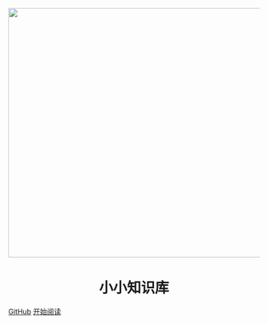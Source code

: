 <p align="center">
<img src="https://dyzzz.oss-cn-beijing.aliyuncs.com/img/github-blog-cover.jpg" width="700" height="500"/>
</p>
<h1 align="center">小小知识库</h1>

[GitHub](https://github.com/dongyzzzz)
[开始阅读](./docs/a-1demo.md)



